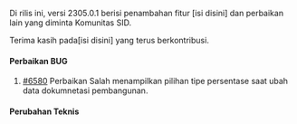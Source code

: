Di rilis ini, versi 2305.0.1 berisi penambahan fitur [isi disini] dan perbaikan lain yang diminta Komunitas SID.

Terima kasih pada[isi disini] yang terus berkontribusi.

#### Perbaikan BUG

1. [#6580](https://github.com/OpenSID/OpenSID/issues/6580) Perbaikan Salah menampilkan pilihan tipe persentase saat ubah data dokumnetasi pembangunan.

#### Perubahan Teknis
